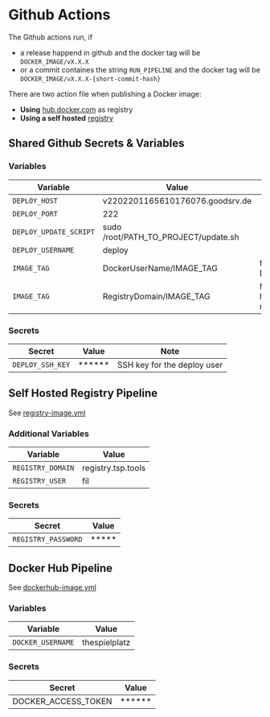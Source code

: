 # Github Actions

The Github actions run, if

- a release happend in github and the docker tag will be `DOCKER_IMAGE/vX.X.X`
- or a commit containes the string `RUN_PIPELINE` and the docker tag will be `DOCKER_IMAGE/vX.X.X-{short-commit-hash}`

There are two action file when publishing a Docker image:

- **Using** [hub.docker.com](http://hub.docker.com) as registry
- **Using a self hosted** [registry](https://hub.docker.com/_/registry)

## Shared Github Secrets & Variables

### Variables

| Variable | Value | Note |
| --- | --- | --- |
| `DEPLOY_HOST` | v2202201165610176076.goodsrv.de |
| `DEPLOY_PORT` | 222 |
| `DEPLOY_UPDATE_SCRIPT` | sudo /root/PATH_TO_PROJECT/update.sh |
| `DEPLOY_USERNAME` | deploy |
| `IMAGE_TAG` | DockerUserName/IMAGE_TAG | for DockerHub |
| `IMAGE_TAG` | RegistryDomain/IMAGE_TAG | for self hosted registry |

### Secrets

| Secret | Value | Note |
| --- | --- | --- |
| `DEPLOY_SSH_KEY` | ****** | SSH key for the deploy user |

## Self Hosted Registry Pipeline

See [registry-image.yml](registry-image.yml)

### Additional Variables

| Variable | Value |
| --- | --- |
| `REGISTRY_DOMAIN` | registry.tsp.tools |
| `REGISTRY_USER` | fil |

### Secrets

| Secret | Value |
| --- | --- |
| `REGISTRY_PASSWORD` | ***** |

## Docker Hub Pipeline

See [dockerhub-image.yml](dockerhub-image.yml)

### Variables

| Variable | Value |
| --- | --- |
| `DOCKER_USERNAME` | thespielplatz |

### Secrets

| Secret | Value |
| --- | --- |
| DOCKER_ACCESS_TOKEN | ****** | Created in hub.docker.com |
